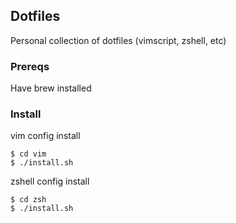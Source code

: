 ## Dotfiles

Personal collection of dotfiles (vimscript, zshell, etc)

### Prereqs
Have brew installed

### Install
vim config install

```
$ cd vim
$ ./install.sh
```

zshell config install

```
$ cd zsh
$ ./install.sh
```

